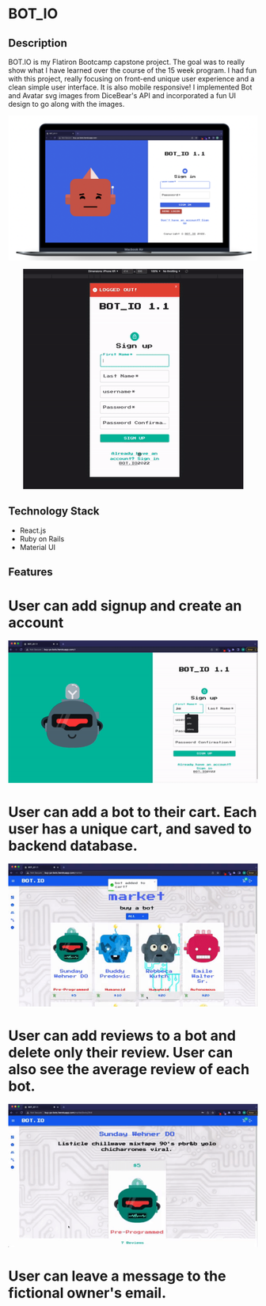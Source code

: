 # BOT_IO

## Description

BOT.IO is my Flatiron Bootcamp capstone project. The goal was to really show what I have learned over the course of the 15 week program. I had fun with this project, really focusing on front-end unique user experience and a clean simple user interface. It is also mobile responsive! I implemented Bot and Avatar svg images from DiceBear's API and incorporated a fun UI design to go along with the images. 

![Alt text](/git-demo/login.png?raw=true "Optional Title")
<p align="center"><img src = "/git-demo/mobile-demo.gif"/></p>



## Technology Stack

- React.js
- Ruby on Rails
- Material UI

 


## Features

# User can add signup and create an account
<p align="center"><img src = "/git-demo/login_signup_demo.gif"/></p>

# User can add a bot to their cart. Each user has a unique cart, and saved to backend database.
<p align="center"><img src = "/git-demo/add-to-cart.gif"/></p>

# User can add reviews to a bot and delete only their review. User can also see the average review of each bot.
<p align="center"><img src = "/git-demo/review-demo.gif"/></p>

# User can leave a message to the fictional owner's email.

